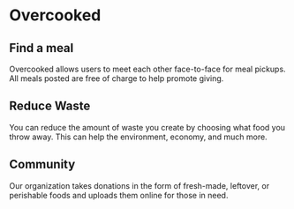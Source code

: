 # Overcooked

## Find a meal

Overcooked allows users to meet each other face-to-face for meal pickups. All meals posted are free of charge to help promote giving.

## Reduce Waste

You can reduce the amount of waste you create by choosing what food you throw away. This can help the environment, economy, and much more.

## Community

Our organization takes donations in the form of fresh-made, leftover, or perishable foods and uploads them online for those in need.
